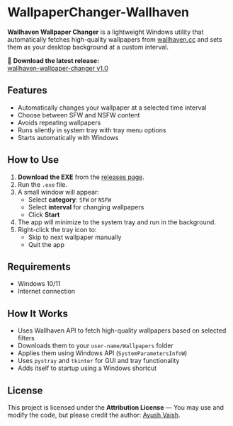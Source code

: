 # WallpaperChanger-Wallhaven 

**Wallhaven Wallpaper Changer** is a lightweight Windows utility that automatically fetches high-quality wallpapers from [wallhaven.cc](https://wallhaven.cc) and sets them as your desktop background at a custom interval.

🔗 **Download the latest release:**  
[wallhaven-wallpaper-changer v1.0](https://github.com/ayushvaish234/wallhaven-wallpaper-changer/releases/tag/v1.0)

## Features

- Automatically changes your wallpaper at a selected time interval
- Choose between SFW and NSFW content
- Avoids repeating wallpapers
- Runs silently in system tray with tray menu options
- Starts automatically with Windows

## How to Use

1. **Download the EXE** from the [releases page](https://github.com/ayushvaish234/wallhaven-wallpaper-changer/releases).
2. Run the `.exe` file.
3. A small window will appear:
   - Select **category**: `SFW` or `NSFW`
   - Select **interval** for changing wallpapers
   - Click **Start**
4. The app will minimize to the system tray and run in the background.
5. Right-click the tray icon to:
   - Skip to next wallpaper manually
   - Quit the app

## Requirements

- Windows 10/11
- Internet connection

## How It Works

- Uses Wallhaven API to fetch high-quality wallpapers based on selected filters
- Downloads them to your `user-name/Wallpapers` folder
- Applies them using Windows API (`SystemParametersInfoW`)
- Uses `pystray` and `tkinter` for GUI and tray functionality
- Adds itself to startup using a Windows shortcut

## License

This project is licensed under the **Attribution License** — You may use and modify the code, but please credit the author: [Ayush Vaish](https://github.com/ayushvaish234).
